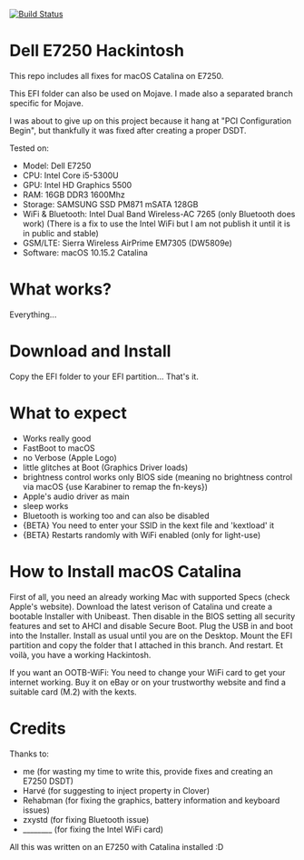 [![Build Status](https://travis-ci.com/SkyrilHD/Dell-E7250-Hackintosh.svg?branch=10.15)](https://travis-ci.com/SkyrilHD/Dell-E7250-Hackintosh)

# Dell E7250 Hackintosh

This repo includes all fixes for macOS Catalina on E7250.

This EFI folder can also be used on Mojave. I made also a separated branch specific for Mojave.

I was about to give up on this project because it hang at "PCI Configuration Begin", but thankfully it was fixed after creating a proper DSDT.

Tested on:

- Model: Dell E7250
- CPU: Intel Core i5-5300U
- GPU: Intel HD Graphics 5500
- RAM: 16GB DDR3 1600Mhz
- Storage: SAMSUNG SSD PM871 mSATA 128GB
- WiFi & Bluetooth: Intel Dual Band Wireless-AC 7265 (only Bluetooth does work) (There is a fix to use the Intel WiFi but I am not publish it until it is in public and stable)
- GSM/LTE: Sierra Wireless AirPrime EM7305 (DW5809e)
- Software: macOS 10.15.2 Catalina

# What works?

Everything...

# Download and Install

Copy the EFI folder to your EFI partition... That's it.

# What to expect

- Works really good
- FastBoot to macOS
- no Verbose (Apple Logo)
- little glitches at Boot (Graphics Driver loads)
- brightness control works only BIOS side (meaning no brightness control via macOS {use Karabiner to remap the fn-keys})
- Apple's audio driver as main
- sleep works
- Bluetooth is working too and can also be disabled
- {BETA} You need to enter your SSID in the kext file and 'kextload' it
- {BETA} Restarts randomly with WiFi enabled (only for light-use)

# How to Install macOS Catalina

First of all, you need an already working Mac with supported Specs (check Apple's website). Download the latest verison of Catalina und create a bootable Installer with Unibeast. Then disable in the BIOS setting all security features and set to AHCI and disable Secure Boot. Plug the USB in and boot into the Installer. Install as usual until you are on the Desktop. Mount the EFI partition and copy the folder that I attached in this branch. And restart. Et voilà, you have a working Hackintosh.

If you want an OOTB-WiFi:
You need to change your WiFi card to get your internet working. Buy it on eBay or on your trustworthy website and find a suitable card (M.2) with the kexts.

# Credits

Thanks to:

- me (for wasting my time to write this, provide fixes and creating an E7250 DSDT)
- Harvé (for suggesting to inject property in Clover)
- Rehabman (for fixing the graphics, battery information and keyboard issues)
- zxystd (for fixing Bluetooth issue)
- ________ (for fixing the Intel WiFi card)


All this was written on an E7250 with Catalina installed :D
